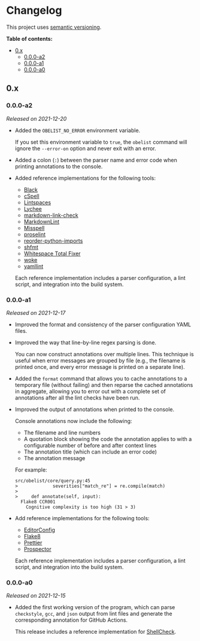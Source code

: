 # Changelog

This project uses [semantic versioning][semver].

**Table of contents:**

- [0.x](#0x)
  - [0.0.0-a2](#000-a2)
  - [0.0.0-a1](#000-a1)
  - [0.0.0-a0](#000-a0)

[semver]: https://semver.org/

<!--

## Unreleased

- Fixed bug with handling of internal severity levels causing any sort of
  annotation to raise a parse exception.

- Fixed issues with some Python development dependencies being listed as user
  dependencies.

-->

## 0.x

### 0.0.0-a2

_Released on 2021-12-20_

- Added the `OBELIST_NO_ERROR` environment variable.

  If you set this environment variable to `true`, the `obelist` command will ignore the `--error-on` option and never exit with an error.

- Added a colon (`:`) between the parser name and error code when printing annotations to the console.

- Added reference implementations for the following tools:

  - [Black][black]
  - [cSpell][cspell]
  - [Lintspaces][lintspaces]
  - [Lychee][lychee]
  - [markdown-link-check][mlc]
  - [MarkdownLint][markdownlint]
  - [Misspell][misspell]
  - [proselint][proselint]
  - [reorder-python-imports][py-imports]
  - [shfmt][shfmt]
  - [Whitespace Total Fixer][wtf]
  - [woke][woke]
  - [yamllint][yamllint]

  Each reference implementation includes a parser configuration, a lint script, and integration into the build system.

[black]: https://black.readthedocs.io/en/stable/index.html
[cspell]: https://cspell.org/
[lintspaces]: https://github.com/evanshortiss/lintspaces-cli
[lychee]: https://github.com/lycheeverse/lychee
[markdownlint]: https://github.com/igorshubovych/markdownlint-cli
[misspell]: https://github.com/client9/misspell
[mlc]: https://github.com/tcort/markdown-link-check
[proselint]: https://github.com/amperser/proselint
[py-imports]: https://github.com/asottile/reorder_python_imports
[shfmt]: https://github.com/patrickvane/shfmt
[woke]: https://github.com/get-woke/woke
[wtf]: https://github.com/dlenski/wtf
[yamllint]: https://yamllint.readthedocs.io/en/stable/index.html

### 0.0.0-a1

_Released on 2021-12-17_

- Improved the format and consistency of the parser configuration YAML files.

- Improved the way that line-by-line regex parsing is done.

  You can now construct annotations over multiple lines. This technique is useful when error messages are grouped by file (e.g., the filename is printed once, and every error message is printed on a separate line).

- Added the `format` command that allows you to cache annotations to a temporary file (without failing) and then reparse the cached annotations in aggregate, allowing you to error out with a complete set of annotations after all the lint checks have been run.

- Improved the output of annotations when printed to the console.

  Console annotations now include the following:

  - The filename and line numbers
  - A quotation block showing the code the annotation applies to with a configurable number of before and after context lines
  - The annotation title (which can include an error code)
  - The annotation message

  For example:

  ```text
  src/obelist/core/query.py:45
  >             severities["match_re"] = re.compile(match)
  >
  >     def annotate(self, input):
    Flake8 CCR001
      Cognitive complexity is too high (31 > 3)
  ```

- Add reference implementations for the following tools:

  - [EditorConfig][editorconfig]
  - [Flake8][flake8]
  - [Prettier][prettier]
  - [Prospector][prospector]

  Each reference implementation includes a parser configuration, a lint script, and integration into the build system.

[editorconfig]: https://editorconfig.org/
[flake8]: https://flake8.pycqa.org/en/latest/
[prettier]: https://prettier.io/
[prospector]: http://prospector.landscape.io/en/master/

### 0.0.0-a0

_Released on 2021-12-15_

- Added the first working version of the program, which can parse `checkstyle`, `gcc`, and `json` output from lint files and generate the corresponding annotation for GitHub Actions.

  This release includes a reference implementation for [ShellCheck][shellcheck].

[shellcheck]: https://www.shellcheck.net/
